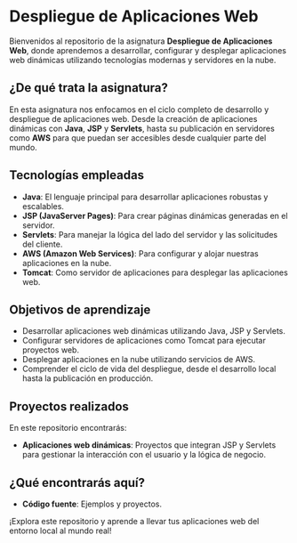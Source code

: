 # Despliegue de Aplicaciones Web

Bienvenidos al repositorio de la asignatura **Despliegue de Aplicaciones Web**, donde aprendemos a desarrollar, configurar y desplegar aplicaciones web dinámicas utilizando tecnologías modernas y servidores en la nube.

## ¿De qué trata la asignatura?

En esta asignatura nos enfocamos en el ciclo completo de desarrollo y despliegue de aplicaciones web. Desde la creación de aplicaciones dinámicas con **Java**, **JSP** y **Servlets**, hasta su publicación en servidores como **AWS** para que puedan ser accesibles desde cualquier parte del mundo.

## Tecnologías empleadas

- **Java**: El lenguaje principal para desarrollar aplicaciones robustas y escalables.
- **JSP (JavaServer Pages)**: Para crear páginas dinámicas generadas en el servidor.
- **Servlets**: Para manejar la lógica del lado del servidor y las solicitudes del cliente.
- **AWS (Amazon Web Services)**: Para configurar y alojar nuestras aplicaciones en la nube.
- **Tomcat**: Como servidor de aplicaciones para desplegar las aplicaciones web.

## Objetivos de aprendizaje

- Desarrollar aplicaciones web dinámicas utilizando Java, JSP y Servlets.
- Configurar servidores de aplicaciones como Tomcat para ejecutar proyectos web.
- Desplegar aplicaciones en la nube utilizando servicios de AWS.
- Comprender el ciclo de vida del despliegue, desde el desarrollo local hasta la publicación en producción.

## Proyectos realizados

En este repositorio encontrarás:

- **Aplicaciones web dinámicas**: Proyectos que integran JSP y Servlets para gestionar la interacción con el usuario y la lógica de negocio.

## ¿Qué encontrarás aquí?

- **Código fuente**: Ejemplos y proyectos.

¡Explora este repositorio y aprende a llevar tus aplicaciones web del entorno local al mundo real!
